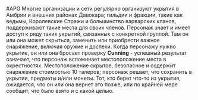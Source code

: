 #APG
Многие организации и сети регулярно организуют укрытия в Амбрии и внешних районах Давокара; гильдии и фракции, такие как ведьмы, Королевские Стражи и большинство варварских кланов, поддерживают такие места для своих членов. Персонаж знает и имеет доступ к ряду таких укрытий, связанных с конкретной группой. Там он или она может скрыться, заменить или приобрести важное снаряжение, включая оружие и доспехи. Когда персонажу нужно укрытие, он или она бросает проверку **Cunning** - успешный результат означает, что персонаж вспоминает местоположение места в окрестностях. Местоположение скрытое, безопасное и содержит снаряжение стоимостью 10 талеров; персонаж решает, что сохранить в укрытии, предметы и/или монеты. Тот, кто берет что-то из укрытия, ожидается, что он или она вернет это позже, или по крайней мере сообщит, что было взято и с какой целью. 